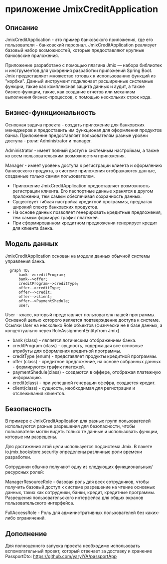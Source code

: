 #  приложение JmixCreditApplication
## Описание 

JmixCreditApplication - это пример банковского приложения, где его пользователи - банковский персонал. JmixCreditApplication реализует
базовый набор возможностей, которые предоставляют крупные банковские приложения.

Приложение разработано с помощью плагина Jmix — набора библиотек и инструментов для ускорения разработки приложений Spring Boot.
Jmix предоставляет множество готовых к использованию функций из "корбки". Данный инструмент
подключает расширенные системные функции, такие как комплексная защита данных и аудит, а также бизнес-функции,
такие, как создание отчетов или механизм выполнения бизнес-процессов, с помощью нескольких строк кода.

## Бизнес-функциональность
Основная задача  проекта -  создать приложение для  банковских менеджеров и предоставить им функционал для оформления продуктов банка. Приложение предоставляет пользователям
разные уровни доступа - роли: Administrator и manager.

 Administrator -  имеет полный доступ к системным настройкам, а также ко всем  пользовательским возможностям приложения.
 
 Manager -  имеет уровень доступа к  регистрации клиента и оформлению банковского продукта, в системе приложения отображаются данные, созданные только самим пользователем.


* Приложение JmixCreditApplication предоставляет возможность регистрации клиента.  Его паспортные данные хранятся в другом приложении, тем самым обеспечивая сохранность данных.
* Существует гибкая настройка кредитной программы, предлагая широкий спектр банковских продуктов.
* На основе данных позволяет генерировать кредитные предложения, тем самым формируя график платежей.
* При сформированном кредитном предложении генерирует кредит для клиента банка.

## Модель данных
JmixCreditApplication основан на модели данных обычной системы управления банка.

```mermaid
  graph TD;
      bank-->creditProgram;
      bank-->offer;
      creditProgram-->creditType;
      offer-->creditType;
      offer-->credit;
      offer-->client;
      offer-->PaymentShedule;
      user;
```

User - класс, который представляет пользователя нашей программы. Основной целью которого является подтверждение доступа к системе.
Ссылки User на несколько Role объектов (физически не в базе данных, а концептуально через RoleAssignmentEntityfrom Jmix).

* bank (class) -  является логическим отображением банка.
* creditProgram (class) - сущность, содержащая  все основные атрибуты для оформления кредитной программы.
* creditType (enum) - представляет продукты кредитной программы.
* offer (class) - кредитное предложение, на основе собранных данных - формируются график платежей.
* paymentShedule(class) -  создаются в оффере, отображая платежную информацию.
* credit(class) - при успешной генерации офефра, создается кредит.
* client(class) - сущность, необходимая для регистрации и отслеживания клиентов.
  
## Безопасность

В примере с JmixCreditApplication для разных групп пользователей используются разные разрешения для безопасности, чтобы пользователи могли видеть только те данные и использовать функции, которые им разрешены.

Для достижения этой цели используется подсистема Jmix. В пакете io.jmix.bookstore.security определены различные роли времени разработки.

Сотрудники обычно получают одну из следующих функциональных/ресурсных ролей:

ManagerResourceRole - базовая роль для всех сотрудников, чтобы получить базовый доступ к системе
разрешение на чтение основных данных, таких как сотрудники, банки, кредит, кредитные программы.
Разрешения пользовательского интерфейса для общих экранов пользовательского интерфейса.

FullAccessRole - Роль для административных пользователей без каких-либо ограничений.

## Дополнение

Для полноценного запуска проекта необходимо использовать вспомогательный проект, который отвечает за доставку  и хранение  PassportDto:
https://github.com/yaryiYA/passportApp
